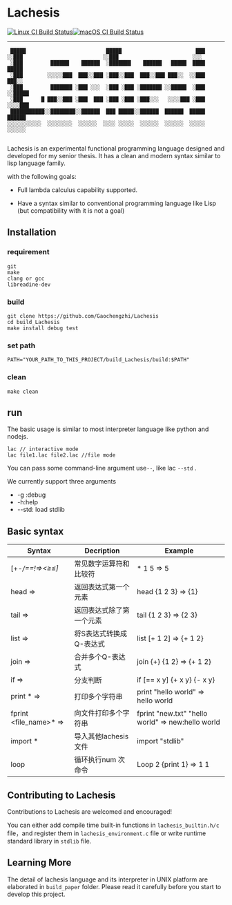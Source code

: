 # Lachesis

[![Linux CI Build Status](https://github.com/crystal-lang/crystal/workflows/Linux%20CI/badge.svg)](https://github.com/crystal-lang/crystal/actions?query=workflow%3A"Linux+CI"+event%3Apush+branch%3Amaster)[![macOS CI Build Status](https://github.com/crystal-lang/crystal/workflows/macOS%20CI/badge.svg)](https://github.com/crystal-lang/crystal/actions?query=workflow%3A"macOS+CI"+event%3Apush+branch%3Amaster)

------------

```
 █████                          █████                        ███            
░░███                          ░░███                        ░░░             
 ░███         ██████    ██████  ░███████    ██████   █████  ████   █████    
 ░███        ░░░░░███  ███░░███ ░███░░███  ███░░███ ███░░  ░░███  ███░░     
 ░███         ███████ ░███ ░░░  ░███ ░███ ░███████ ░░█████  ░███ ░░█████    
 ░███      █ ███░░███ ░███  ███ ░███ ░███ ░███░░░   ░░░░███ ░███  ░░░░███   
 ███████████░░████████░░██████  ███ █████░░██████  ██████  █████ ██████    
░░░░░░░░░░░  ░░░░░░░░  ░░░░░░  ░░░░ ░░░░░  ░░░░░░  ░░░░░░  ░░░░░ ░░░░░░     
                                                                          
```

Lachesis is an experimental functional programming language designed and developed for my senior thesis. It has a clean and modern syntax similar to lisp language family. 

with the following goals:

* Full lambda calculus capability supported.

* Have a syntax similar to conventional programming language like Lisp (but compatibility with it is not a goal)

  

## Installation

### requirement

```
git
make
clang or gcc
libreadine-dev
```

### build

```
git clone https://github.com/Gaochengzhi/Lachesis
cd build_Lachesis
make install debug test
```

### set path 

```
PATH="YOUR_PATH_TO_THIS_PROJECT/build_Lachesis/build:$PATH"
```

### clean

```
make clean
```

## run

The basic usage is similar to most interpreter language like python and nodejs.

```
lac // interactive mode
lac file1.lac file2.lac //file mode
```

You can pass some command-line argument use`--`, like lac `--std` .

We currently support three arguments

* -g :debug
* -h:help
* --std: load stdlib

## Basic syntax

| Syntax                                  | Decription               | **Example**                                        |
| --------------------------------------- | ------------------------ | -------------------------------------------------- |
| [+-*/==!=><≥≤]  <sexpr>*                | 常见数字运算符和比较符   | *  1 5 => 5                                        |
| head  <qexpr> =><qexpr>                 | 返回表达式第一个元素     | head  {1 2 3} => {1}                               |
| tail  <qexpr> =><qexpr>                 | 返回表达式除了第一个元素 | tail  {1 2 3} => {2 3}                             |
| list  <sexpr> =><qexpr>                 | 将S表达式转换成Q-表达式  | list  [+ 1 2] => {+ 1 2}                           |
| join  <qexpr> =><qexpr>                 | 合并多个Q-表达式         | join  {+} {1 2} => {+ 1 2}                         |
| if  <bool><qexpr><qexpr> =><sexpr>      | 分支判断                 | if  [== x y] {+ x y} {- x y}                       |
| print  <string>* =><string>             | 打印多个字符串           | print  "hello world" => hello world                |
| fprint  <file_name><string>* =><string> | 向文件打印多个字符串     | fprint  "new.txt" "hello world" => new:hello world |
| import  <string>*                       | 导入其他lachesis文件     | import  "stdlib"                                   |
| loop  <num><qexpr>                      | 循环执行num 次命令       | Loop 2 {print 1} => 1 1                            |



## Contributing to Lachesis

Contributions to Lachesis are welcomed and encouraged! 

You can either add compile time built-in functions in `lachesis_builtin.h/c` file，and register them in `lachesis_environment.c` file or write runtime standard library in `stdlib` file.

## Learning More

The detail of  lachesis language and its interpreter in UNIX platform are elaborated in `build_paper` folder. Please read it carefully before you start to develop this project.
